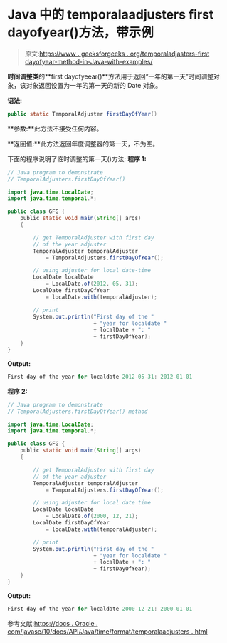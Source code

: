 # Java 中的 temporalaadjusters first dayofyear()方法，带示例

> 原文:[https://www . geeksforgeeks . org/temporaladjasters-first dayofyear-method-in-Java-with-examples/](https://www.geeksforgeeks.org/temporaladjusters-firstdayofyear-method-in-java-with-examples/)

**时间调整类**的**first dayofyeear()**方法用于返回“一年的第一天”时间调整对象，该对象返回设置为一年的第一天的新的 Date 对象。

**语法:**

```java
public static TemporalAdjuster firstDayOfYear()

```

**参数:**此方法不接受任何内容。

**返回值:**此方法返回年度调整器的第一天，不为空。

下面的程序说明了临时调整的第一天()方法:
**程序 1:**

```java
// Java program to demonstrate
// TemporalAdjusters.firstDayOfYear()

import java.time.LocalDate;
import java.time.temporal.*;

public class GFG {
    public static void main(String[] args)
    {

        // get TemporalAdjuster with first day
        // of the year adjuster
        TemporalAdjuster temporalAdjuster
            = TemporalAdjusters.firstDayOfYear();

        // using adjuster for local date-time
        LocalDate localDate
            = LocalDate.of(2012, 05, 31);
        LocalDate firstDayOfYear
            = localDate.with(temporalAdjuster);

        // print
        System.out.println("First day of the "
                           + "year for localdate "
                           + localDate + ": "
                           + firstDayOfYear);
    }
}
```

**Output:**

```java
First day of the year for localdate 2012-05-31: 2012-01-01

```

**程序 2:**

```java
// Java program to demonstrate
// TemporalAdjusters.firstDayOfYear() method

import java.time.LocalDate;
import java.time.temporal.*;

public class GFG {
    public static void main(String[] args)
    {

        // get TemporalAdjuster with first day
        // of the year adjuster
        TemporalAdjuster temporalAdjuster
            = TemporalAdjusters.firstDayOfYear();

        // using adjuster for local date time
        LocalDate localDate
            = LocalDate.of(2000, 12, 21);
        LocalDate firstDayOfYear
            = localDate.with(temporalAdjuster);

        // print
        System.out.println("First day of the "
                           + "year for localdate "
                           + localDate + ": "
                           + firstDayOfYear);
    }
}
```

**Output:**

```java
First day of the year for localdate 2000-12-21: 2000-01-01

```

参考文献:[https://docs . Oracle . com/javase/10/docs/API/Java/time/format/temporalaadjusters . html](https://docs.oracle.com/javase/10/docs/api/java/time/format/TemporalAdjusters.html)